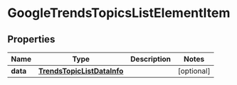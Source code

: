 

# GoogleTrendsTopicsListElementItem


## Properties

| Name | Type | Description | Notes |
|------------ | ------------- | ------------- | -------------|
|**data** | [**TrendsTopicListDataInfo**](TrendsTopicListDataInfo.md) |  |  [optional] |



